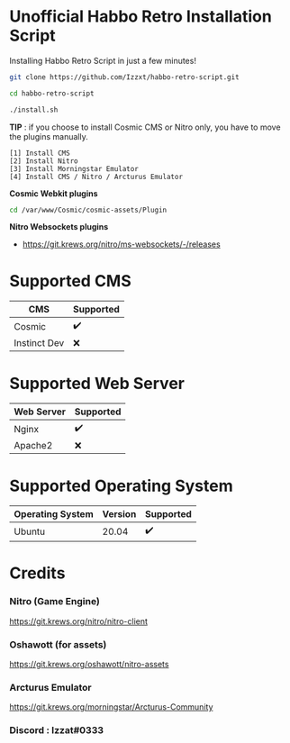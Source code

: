 # Unofficial Habbo Retro Installation Script

Installing Habbo Retro Script in just a few minutes! <br />

```sh
git clone https://github.com/Izzxt/habbo-retro-script.git
```
```sh
cd habbo-retro-script
```
```sh
./install.sh
```

**TIP** : if you choose to install Cosmic CMS or Nitro only, you have to move the plugins manually.
```
[1] Install CMS
[2] Install Nitro
[3] Install Morningstar Emulator
[4] Install CMS / Nitro / Arcturus Emulator
```
**Cosmic Webkit plugins**
```sh
cd /var/www/Cosmic/cosmic-assets/Plugin
```
**Nitro Websockets plugins**
* https://git.krews.org/nitro/ms-websockets/-/releases


# Supported CMS
| CMS                | Supported           |
| -----------------  | ------------------- |
| Cosmic             | :heavy_check_mark:  |
| Instinct Dev       | :x:                 |

# Supported Web Server
| Web Server        | Supported            |
| ----------------- | -------------------- |
| Nginx             | :heavy_check_mark:   |
| Apache2           | :x:                  |

# Supported Operating System
| Operating System  | Version | Supported            |
| ----------------- | ------- | -------------------- |
| Ubuntu            | 20.04   | :heavy_check_mark:   |

# Credits

### Nitro (Game Engine)
https://git.krews.org/nitro/nitro-client

### Oshawott (for assets)
https://git.krews.org/oshawott/nitro-assets

### Arcturus Emulator
https://git.krews.org/morningstar/Arcturus-Community

### Discord : Izzat#0333
